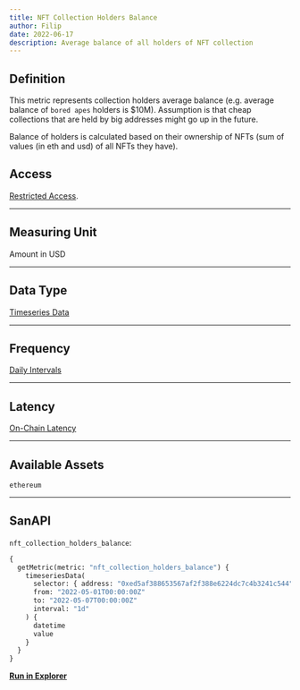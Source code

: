 ```yaml
---
title: NFT Collection Holders Balance
author: Filip
date: 2022-06-17
description: Average balance of all holders of NFT collection
---
```

## Definition

This metric represents collection holders average balance 
(e.g. average balance of `bored apes` holders is $10M). Assumption 
is that cheap collections that are held by big addresses 
might go up in the future.

Balance of holders is calculated based on their ownership of NFTs
(sum of values (in eth and usd) of all NFTs they have).


## Access

[Restricted Access](/metrics/details/access#restricted-access).

---

## Measuring Unit

Amount in USD

---

## Data Type

[Timeseries Data](/metrics/details/data-type#timeseries-data)

---

## Frequency

[Daily Intervals](/metrics/details/frequency#daily-frequency)


---

## Latency

[On-Chain Latency](/metrics/details/latency#on-chain-latency)

---

## Available Assets

`ethereum`

---

## SanAPI

`nft_collection_holders_balance`:

```graphql
{
  getMetric(metric: "nft_collection_holders_balance") {
    timeseriesData(
      selector: { address: "0xed5af388653567af2f388e6224dc7c4b3241c544" }
      from: "2022-05-01T00:00:00Z"
      to: "2022-05-07T00:00:00Z"
      interval: "1d"
    ) {
      datetime
      value
    }
  }
}
```

**[Run in
Explorer](<https://api.santiment.net/graphiql?query=%7B%0A%20%20getMetric(metric%3A%20%22nft_collection_holders_balance%22)%20%7B%0A%20%20%20%20timeseriesData(%0A%20%20%20%20%20%20selector%3A%20%7B%20address%3A%20%220xed5af388653567af2f388e6224dc7c4b3241c544%22%20%7D%0A%20%20%20%20%20%20from%3A%20%222022-05-01T00%3A00%3A00Z%22%0A%20%20%20%20%20%20to%3A%20%222022-05-07T00%3A00%3A00Z%22%0A%20%20%20%20%20%20interval%3A%20%221d%22%0A%20%20%20%20)%20%7B%0A%20%20%20%20%20%20datetime%0A%20%20%20%20%20%20value%0A%20%20%20%20%7D%0A%20%20%7D%0A%7D>)**
